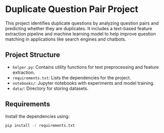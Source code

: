 # Duplicate Question Pair Project

This project identifies duplicate questions by analyzing question pairs and predicting whether they are duplicates. It includes a text-based feature extraction pipeline and machine learning model to help improve question matching in applications like search engines and chatbots.

## Project Structure

- `helper.py`: Contains utility functions for text preprocessing and feature extraction.
- `requirements.txt`: Lists the dependencies for the project.
- `notebooks/`: Jupyter notebooks with experiments and model training.
- `data/`: Directory for storing datasets.

## Requirements

Install the dependencies using:
```bash
pip install -r requirements.txt

